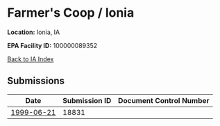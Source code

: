 # Farmer's Coop / Ionia

**Location:** Ionia, IA

**EPA Facility ID:** 100000089352

[Back to IA Index](../../index.md)

## Submissions

| Date | Submission ID | Document Control Number |
|------|--------------|-------------------------|
| [1999-06-21](submissions/18831.md) | 18831 |  |
